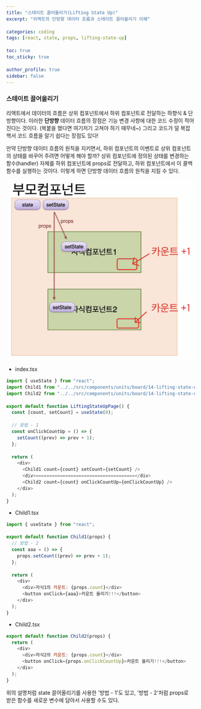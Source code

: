 ```yaml
---
title: "스테이트 끌어올리기(Lifting State Up)"
excerpt: "리액트의 단방향 데이터 흐름과 스테이트 끌어올리기 이해"

categories: coding
tags: [react, state, props, lifting-state-up]

toc: true
toc_sticky: true

author_profile: true
sidebar: false
---
```


### 스테이트 끌어올리기

리액트에서 데이터의 흐름은 상위 컴포넌트에서 하위 컴포넌트로 전달하는 하향식 & 단방향이다. 이러한 **단방향** 데이터 흐름의 장점은 기능 변경 사항에 대한 코드 수정이 적어진다는 것이다. (복붙을 했다면 여기저기 고쳐야 하기 때무네~) 그리고 코드가 덜 복잡핵서 코드 흐름을 알기 쉽다는 장점도 있다!

만약 단방향 데이터 흐름의 원칙을 지키면서, 하위 컴포넌트의 이벤트로 상위 컴포넌트의 상태를 바꾸어 주려면 어떻게 해야 할까? 상위 컴포넌트에 정의된 상태를 변경하는 함수(handler) 자체를 하위 컴포넌트에 props로 전달하고, 하위 컴포넌트에서 이 콜백 함수를 실행하는 것이다. 이렇게 하면 단방향 데이터 흐름의 원칙을 지킬 수 있다.


![lifting-state-up](\assets/images/lifting-state-up/lifting-state-up.jpeg)


- index.tsx

```javascript
import { useState } from "react";
import Child1 from "../../src/components/units/board/14-lifting-state-up/Child1";
import Child2 from "../../src/components/units/board/14-lifting-state-up/Child2";

export default function LiftingStateUpPage() {
  const [count, setCount] = useState(0);

  // 방법 - 1
  const onClickCountUp = () => {
    setCount((prev) => prev + 1);
  };

  return (
    <div>
      <Child1 count={count} setCount={setCount} />
      <div>=====================================</div>
      <Child2 count={count} onClickCountUp={onClickCountUp} />
    </div>
  );
}
```

- Child1.tsx

```javascript
import { useState } from "react";

export default function Child1(props) {
  // 방법 - 2
  const aaa = () => {
    props.setCount((prev) => prev + 1);
  };

  return (
    <div>
      <div>자식1의 카운트: {props.count}</div>
      <button onClick={aaa}>카운트 올리기!!!</button>
    </div>
  );
}
```

- Child2.tsx

```javascript
export default function Child2(props) {
  return (
    <div>
      <div>자식2의 카운트: {props.count}</div>
      <button onClick={props.onClickCountUp}>카운트 올리기!!!</button>
    </div>
  );
}
```

위의 설명처럼 state 끌어올리기를 사용한 '방법 - 1'도 있고, '방법 - 2'처럼 props로 받은 함수를 새로운 변수에 담아서 사용할 수도 있다.